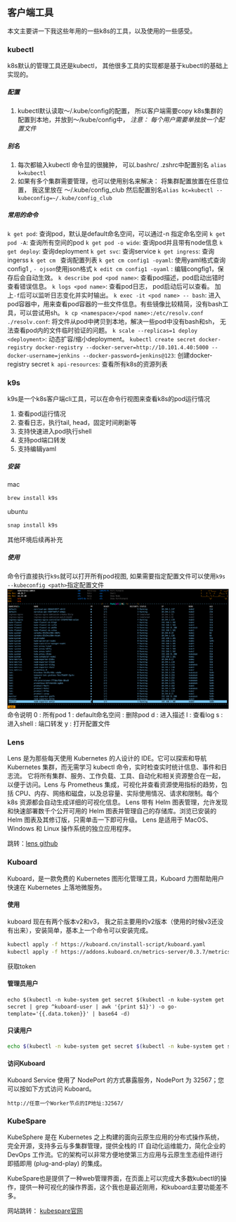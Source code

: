 ## 客户端工具
本文主要讲一下我这些年用的一些k8s的工具，以及使用的一些感受。

### kubectl
k8s默认的管理工具还是kubectl， 其他很多工具的实现都是基于kubectl的基础上实现的。
##### 配置
1. kubectl默认读取～/.kube/config的配置， 所以客户端需要copy k8s集群的配置到本地，并放到～/kube/config中， 
*注意： 每个用户需要单独放一个配置文件*
##### 别名
1. 每次都输入kubectl 命令显的很臃肿， 可以.bashrc/ .zshrc中配置别名 `alias k=kubectl`
2. 如果有多个集群需要管理，也可以使用别名来解决： 将集群配置放置在任意位置， 我这里放在 ～/.kube/config_club 
然后配置别名`alias kc=kubectl --kubeconfig=~/.kube/config_club`
##### 常用的命令
`k get pod`: 查询pod，默认是default命名空间，可以通过-n <namespce>指定命名空间 
`k get pod -A`: 查询所有空间的pod 
`k get pod -o wide`: 查询pod并且带有node信息
`k get deploy`: 查询deployment
`k get svc`: 查询service
`k get ingress`: 查询ingerss
`k get cm ` 查询配置列表
`k get cm config1 -oyaml`: 使用yaml格式查询config1 , `- ojson`使用json格式
`k edit cm config1 -oyaml` : 编辑congfig1，保存后会自动生效。
`k describe pod <pod name>`: 查看pod描述，pod启动出错时查看错误信息。
`k logs <pod name>`: 查看pod日志， pod启动后可以查看。 加上`-f`后可以监听日志变化并实时输出。
`k exec -it <pod name> -- bash`: 进入pod容器中，用来查看pod容器的一些文件信息。有些镜像比较精简，没有bash工具，可以尝试用sh。
`k cp <namespace>/<pod name>:/etc/resolv.conf ./resolv.conf`: 将文件从pod中拷贝到本地，解决一些pod中没有bash和sh， 无法查看pod内的文件临时验证的问题。
`k scale --replicas=1 deploy <deployment>`: 动态扩容/缩小deployment。
`kubectl create secret docker-registry docker-registry --docker-server=http://10.101.4.40:5000 --docker-username=jenkins --docker-password=jenkins@123`: 创建docker-registry secret
`k api-resources`: 查看所有k8s的资源列表

### k9s
k9s是一个k8s客户端cli工具，可以在命令行视图来查看k8s的pod运行情况
1. 查看pod运行情况
2. 查看日志，执行tail, head，固定时间刷新等
3. 支持快速进入pod执行shell
4. 支持pod端口转发
5. 支持编辑yaml
##### 安装
mac
```bash
brew install k9s
```
ubuntu
```bash 
snap install k9s
```
其他环境后续再补充

##### 使用
命令行直接执行`k9s`就可以打开所有pod视图, 如果需要指定配置文件可以使用`k9s --kubeconfig <path>`指定配置文件
![截图](../images/k9s_image1.png)
命令说明
0 : 所有pod
1 : default命名空间
<ctrl-d> : 删除pod
d : 进入描述
l : 查看log
s : 进入shell
<shift-f> : 端口转发
y : 打开配置文件

### Lens
Lens 是为那些每天使用 Kubernetes 的人设计的 IDE。它可以探索和导航 Kubernetes 集群，而无需学习 kubectl 命令，实时检查实时统计信息、事件和日志流。
它将所有集群、服务、工作负载、工具、自动化和相关资源整合在一起，以便于访问。Lens 与 Prometheus 集成，可视化并查看资源使用指标的趋势，包括 CPU、内存、网络和磁盘，以及总容量、实际使用情况、请求和限制。每个 k8s 资源都会自动生成详细的可视化信息。
Lens 带有 Helm 图表管理，允许发现和快速部署数千个公开可用的 Helm 图表并管理自己的存储库。浏览已安装的 Helm 图表及其修订版，只需单击一下即可升级。
Lens 是适用于 MacOS、Windows 和 Linux 操作系统的独立应用程序。

跳转：[lens github](https://github.com/lensapp/lens)

### Kuboard
 Kuboard，是一款免费的 Kubernetes 图形化管理工具，Kuboard 力图帮助用户快速在 Kubernetes 上落地微服务。


 #### 使用
 kuboard  现在有两个版本v2和v3， 我之前主要用的v2版本（使用的时候v3还没有出来），安装简单，基本上一个命令可以安装完成。
```bash
kubectl apply -f https://kuboard.cn/install-script/kuboard.yaml
kubectl apply -f https://addons.kuboard.cn/metrics-server/0.3.7/metrics-server.yaml
```

获取token
<!-- tabs:start -->
#### **管理员用户**
```
echo $(kubectl -n kube-system get secret $(kubectl -n kube-system get secret | grep ^kuboard-user | awk '{print $1}') -o go-template='{{.data.token}}' | base64 -d)
```
#### **只读用户**
```bash
echo $(kubectl -n kube-system get secret $(kubectl -n kube-system get secret | grep ^kuboard-viewer | awk '{print $1}') -o go-template='{{.data.token}}' | base64 -d)

```

#### 访问Kuboard

Kuboard Service 使用了 NodePort 的方式暴露服务，NodePort 为 32567；您可以按如下方式访问 Kuboard。
```
http://任意一个Worker节点的IP地址:32567/
```
<!-- tabs:end -->

### KubeSpare
KubeSphere 是在 Kubernetes 之上构建的面向云原生应用的分布式操作系统，完全开源，支持多云与多集群管理，提供全栈的 IT 自动化运维能力，简化企业的 DevOps 工作流。它的架构可以非常方便地使第三方应用与云原生生态组件进行即插即用 (plug-and-play) 的集成。

KubeSpare也是提供了一种web管理界面，在页面上可以完成大多数kubectl的操作，提供一种可视化的操作界面，这个我也是最近刚用，和kuboard主要功能差不多。

网站跳转： [kubespare官网](https://kubesphere.io/zh/)